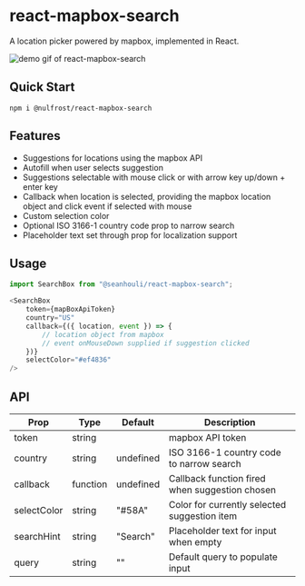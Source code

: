 # react-mapbox-search

A location picker powered by mapbox, implemented in React.

![demo gif of react-mapbox-search](https://media.giphy.com/media/IffWfXObtB1KwxDUeQ/giphy.gif)

## Quick Start

`npm i @nulfrost/react-mapbox-search`

## Features

- Suggestions for locations using the mapbox API
- Autofill when user selects suggestion
- Suggestions selectable with mouse click or with arrow key up/down + enter key
- Callback when location is selected, providing the mapbox location object and click event if selected with mouse
- Custom selection color
- Optional ISO 3166-1 country code prop to narrow search
- Placeholder text set through prop for localization support

## Usage

```javascript
import SearchBox from "@seanhouli/react-mapbox-search";

<SearchBox
    token={mapBoxApiToken}
    country="US"
    callback={({ location, event }) => {
        // location object from mapbox
        // event onMouseDown supplied if suggestion clicked
    })}
    selectColor="#ef4836"
/>
```

## API

| Prop        | Type     | Default   | Description                                    |
| ----------- | -------- | --------- | ---------------------------------------------- |
| token       | string   |           | mapbox API token                               |
| country     | string   | undefined | ISO 3166-1 country code to narrow search       |
| callback    | function | undefined | Callback function fired when suggestion chosen |
| selectColor | string   | "#58A"    | Color for currently selected suggestion item   |
| searchHint  | string   | "Search"  | Placeholder text for input when empty          |
| query       | string   | ""        | Default query to populate input                |
